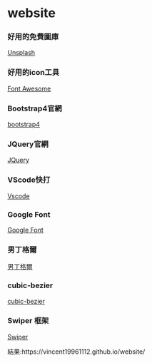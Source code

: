 # website
<h3>好用的免費圖庫</h3>
<p><a href="https://unsplash.com/">Unsplash</a><p> 
<h3>好用的icon工具</h3>
<p><a href="https://fontawesome.com/icons?d=gallery">Font Awesome</a><p> 
<h3>Bootstrap4官網</h3>
<p><a href="https://getbootstrap.com/">bootstrap4</a><p> 
<h3>JQuery官網</h3>
<p><a href="https://jquery.com/">JQuery</a><p>   
<h3>VScode快打</h3>
<p><a href="https://www.cnblogs.com/summit7ca/p/6944215.html">Vscode</a><p> 
<h3>Google Font</h3>
<p><a href="https://fonts.google.com/">Google Font</a><p>   
<h3>男丁格爾</h3>
<p><a href="http://abgne.tw/jquery/apply-jquery/jquery-nike-gallery.html">男丁格爾</a><p>     
<h3>cubic-bezier</h3>
<p><a href="  https://cubic-bezier.com/#.17,.67,.83,.67">cubic-bezier</a><p>   
<h3>Swiper 框架</h3>
<p><a href="  https://cubic-bezier.com/#.17,.67,.83,.67">Swiper</a><p>   
結果:https://vincent19961112.github.io/website/

